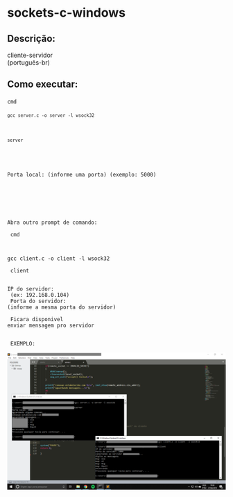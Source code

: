 # sockets-c-windows

## Descrição:</b>

cliente-servidor <br />
(português-br)

## Como executar:</b>

<code>cmd</code><br />

<code><code>gcc server.c -o server -l wsock32  </code><br />

<code>server</code><br />

<br />
Porta local: (informe uma porta) (exemplo: 5000)
<br />
<br />


Abra outro prompt de comando: <br />
 <br />
cmd  <br />

gcc client.c -o client -l wsock32 <br />
 <br />
client <br />
 <br />
IP do servidor: <br />
(ex: 192.168.0.104) <br />
Porta do servidor: (informe a mesma porta do servidor) <br />
 <br />
Ficara disponivel enviar mensagem pro servidor <br />
 <br />
 <br />
 EXEMPLO: <br />
![alt text](https://raw.githubusercontent.com/ilra/sockets-c-windows/master/exemplo.png)
